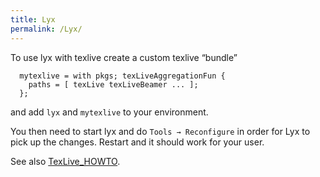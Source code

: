 ```yaml
---
title: Lyx
permalink: /Lyx/
---
```


To use lyx with texlive create a custom texlive “bundle”

      mytexlive = with pkgs; texLiveAggregationFun {
        paths = [ texLive texLiveBeamer ... ];
      };

and add `lyx` and `mytexlive` to your environment.

You then need to start lyx and do `Tools → Reconfigure` in order for Lyx to pick up the changes. Restart and it should work for your user.

See also [TexLive_HOWTO](/TexLive_HOWTO "wikilink").